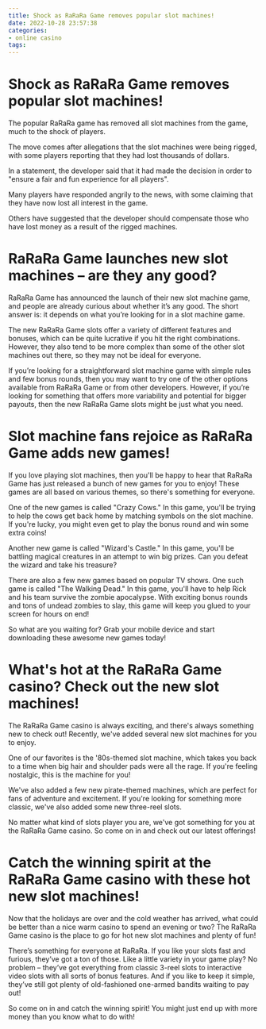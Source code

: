 ```yaml
---
title: Shock as RaRaRa Game removes popular slot machines!
date: 2022-10-28 23:57:38
categories:
- online casino
tags:
---
```



#  Shock as RaRaRa Game removes popular slot machines!

The popular RaRaRa game has removed all slot machines from the game, much to the shock of players.

The move comes after allegations that the slot machines were being rigged, with some players reporting that they had lost thousands of dollars.

In a statement, the developer said that it had made the decision in order to "ensure a fair and fun experience for all players".

Many players have responded angrily to the news, with some claiming that they have now lost all interest in the game.

Others have suggested that the developer should compensate those who have lost money as a result of the rigged machines.

#  RaRaRa Game launches new slot machines – are they any good?

RaRaRa Game has announced the launch of their new slot machine game, and people are already curious about whether it’s any good. The short answer is: it depends on what you’re looking for in a slot machine game.

The new RaRaRa Game slots offer a variety of different features and bonuses, which can be quite lucrative if you hit the right combinations. However, they also tend to be more complex than some of the other slot machines out there, so they may not be ideal for everyone.

If you’re looking for a straightforward slot machine game with simple rules and few bonus rounds, then you may want to try one of the other options available from RaRaRa Game or from other developers. However, if you’re looking for something that offers more variability and potential for bigger payouts, then the new RaRaRa Game slots might be just what you need.

#  Slot machine fans rejoice as RaRaRa Game adds new games!

If you love playing slot machines, then you'll be happy to hear that RaRaRa Game has just released a bunch of new games for you to enjoy! These games are all based on various themes, so there's something for everyone.

One of the new games is called "Crazy Cows." In this game, you'll be trying to help the cows get back home by matching symbols on the slot machine. If you're lucky, you might even get to play the bonus round and win some extra coins!

Another new game is called "Wizard's Castle." In this game, you'll be battling magical creatures in an attempt to win big prizes. Can you defeat the wizard and take his treasure?

There are also a few new games based on popular TV shows. One such game is called "The Walking Dead." In this game, you'll have to help Rick and his team survive the zombie apocalypse. With exciting bonus rounds and tons of undead zombies to slay, this game will keep you glued to your screen for hours on end!

So what are you waiting for? Grab your mobile device and start downloading these awesome new games today!

#  What's hot at the RaRaRa Game casino? Check out the new slot machines!

The RaRaRa Game casino is always exciting, and there's always something new to check out! Recently, we've added several new slot machines for you to enjoy.

One of our favorites is the '80s-themed slot machine, which takes you back to a time when big hair and shoulder pads were all the rage. If you're feeling nostalgic, this is the machine for you!

We've also added a few new pirate-themed machines, which are perfect for fans of adventure and excitement. If you're looking for something more classic, we've also added some new three-reel slots.

No matter what kind of slots player you are, we've got something for you at the RaRaRa Game casino. So come on in and check out our latest offerings!

#   Catch the winning spirit at the RaRaRa Game casino with these hot new slot machines!

Now that the holidays are over and the cold weather has arrived, what could be better than a nice warm casino to spend an evening or two? The RaRaRa Game casino is the place to go for hot new slot machines and plenty of fun!

There’s something for everyone at RaRaRa. If you like your slots fast and furious, they’ve got a ton of those. Like a little variety in your game play? No problem – they’ve got everything from classic 3-reel slots to interactive video slots with all sorts of bonus features. And if you like to keep it simple, they’ve still got plenty of old-fashioned one-armed bandits waiting to pay out!

So come on in and catch the winning spirit! You might just end up with more money than you know what to do with!